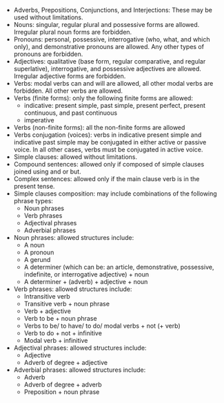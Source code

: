 - Adverbs, Prepositions, Conjunctions, and Interjections: These may be used without limitations.
- Nouns: singular, regular plural and possessive forms are allowed. Irregular plural noun forms are forbidden.
- Pronouns: personal, possessive, interrogative (who, what, and which only), and demonstrative pronouns are allowed. Any other types of pronouns are forbidden.
- Adjectives: qualitative (base form, regular comparative, and regular superlative), interrogative, and possessive adjectives are allowed. Irregular adjective forms are forbidden.
- Verbs: modal verbs can and will are allowed, all other modal verbs are forbidden. All other verbs are allowed.
- Verbs (finite forms): only the following finite forms are allowed:
    - indicative: present simple, past simple, present perfect, present continuous, and past continuous
    - imperative
- Verbs (non-finite forms): all the non-finite forms are allowed
- Verbs conjugation (voices): verbs in indicative present simple and indicative past simple may be conjugated in either active or passive voice. In all other cases, verbs must be conjugated in active voice.
- Simple clauses: allowed without limitations.
- Compound sentences: allowed only if composed of simple clauses joined using and or but.
- Complex sentences: allowed only if the main clause verb is in the present tense.
- Simple clauses composition: may include combinations of the following phrase types:
    - Noun phrases
    - Verb phrases
    - Adjectival phrases
    - Adverbial phrases
- Noun phrases: allowed structures include:
    - A noun
    - A pronoun
    - A gerund
    - A determiner (which can be: an article, demonstrative, possessive, indefinite, or interrogative adjective)  + noun
    - A determiner + (adverb) +  adjective + noun
- Verb phrases: allowed structures include:
    - Intransitive verb
    - Transitive verb + noun phrase
    - Verb + adjective
    - Verb to be + noun phrase
    - Verbs to be/ to have/ to do/ modal verbs + not (+ verb)
    - Verb to do + not + infinitive
    - Modal verb + infinitive
- Adjectival phrases: allowed structures include:
    - Adjective
    - Adverb of degree + adjective
- Adverbial phrases: allowed structures include:
    - Adverb
    - Adverb of degree + adverb
    - Preposition + noun phrase
